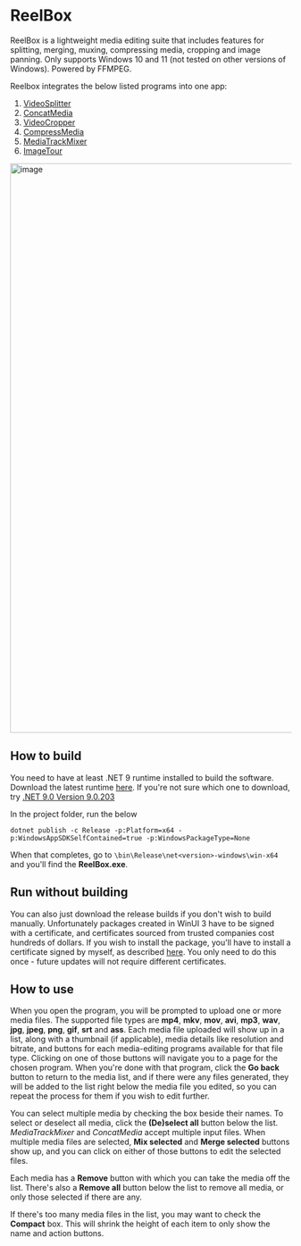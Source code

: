 # ReelBox
ReelBox is a lightweight media editing suite that includes features for splitting, merging, muxing, compressing media, cropping and image panning. Only supports Windows 10 and 11 (not tested on other versions of Windows). Powered by FFMPEG.

Reelbox integrates the below listed programs into one app:
1. [VideoSplitter](https://github.com/PeteJobi/VideoSplitter)
2. [ConcatMedia](https://github.com/PeteJobi/ConcatMedia)
3. [VideoCropper](https://github.com/PeteJobi/VideoCropper)
4. [CompressMedia](https://github.com/PeteJobi/CompressMedia)
5. [MediaTrackMixer](https://github.com/PeteJobi/MediaTrackMixer)
6. [ImageTour](https://github.com/PeteJobi/ImageTour)

<img width="915" height="1020" alt="image" src="https://github.com/user-attachments/assets/92f3d421-b6dd-4844-bd8a-78b5e6b0ccbf" />

## How to build
You need to have at least .NET 9 runtime installed to build the software. Download the latest runtime [here](https://dotnet.microsoft.com/en-us/download). If you're not sure which one to download, try [.NET 9.0 Version 9.0.203](https://dotnet.microsoft.com/en-us/download/dotnet/thank-you/sdk-9.0.203-windows-x64-installer)

In the project folder, run the below
```
dotnet publish -c Release -p:Platform=x64 -p:WindowsAppSDKSelfContained=true -p:WindowsPackageType=None
```
When that completes, go to `\bin\Release\net<version>-windows\win-x64` and you'll find the **ReelBox.exe**.

## Run without building
You can also just download the release builds if you don't wish to build manually. Unfortunately packages created in WinUI 3 have to be signed with a certificate, and certificates sourced from trusted companies cost hundreds of dollars. If you wish to install the package, you'll have to install a certificate signed by myself, as described [here](https://github.com/PeteJobi/ReelBox/releases/tag/cert). You only need to do this once - future updates will not require different certificates.

## How to use
When you open the program, you will be prompted to upload one or more media files. The supported file types are **mp4**, **mkv**, **mov**, **avi**, **mp3**, **wav**, **jpg**, **jpeg**, **png**, **gif**, **srt** and **ass**. Each media file uploaded will show up in a list, along with a thumbnail (if applicable), media details like resolution and bitrate, and buttons for each media-editing programs available for that file type. Clicking on one of those buttons will navigate you to a page for the chosen program. When you're done with that program, click the **Go back** button to return to the media list, and if there were any files generated, they will be added to the list right below the media file you edited, so you can repeat the process for them if you wish to edit further.

You can select multiple media by checking the box beside their names. To select or deselect all media, click the **(De)select all** button below the list. _MediaTrackMixer_ and _ConcatMedia_ accept multiple input files. When multiple media files are selected, **Mix selected** and **Merge selected** buttons show up, and you can click on either of those buttons to edit the selected files.

Each media has a **Remove** button with which you can take the media off the list. There's also a **Remove all** button below the list to remove all media, or only those selected if there are any.

If there's too many media files in the list, you may want to check the **Compact** box. This will shrink the height of each item to only show the name and action buttons.
